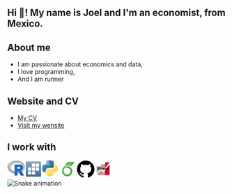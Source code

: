 <h2 align="left"> Hi 👋! My name is Joel and I'm an economist, from Mexico. </h2>

## About me 
  - I am passionate about economics and data,
  - I love programming,
  - And I am runner

## Website and CV
- [My CV](https://joelcastillo.netlify.app/files/CV%20-%20Joel%20Castillo%20%28EN%29.pdf)
- [Visit my wensite](https://joelcastillo.netlify.app)
<!---
<div align="center">
  <img src="https://github-readme-stats.vercel.app/api?username=JoelCae&hide_title=false&hide_rank=false&show_icons=true&include_all_commits=true&count_private=true&disable_animations=false&theme=dracula&locale=en&hide_border=false" height="150" alt="stats graph"  />
  <img src="https://github-readme-stats.vercel.app/api/top-langs?username=JoelCae&locale=en&hide_title=false&layout=compact&card_width=320&langs_count=5&theme=dracula&hide_border=false" height="150" alt="languages graph"  />
</div>
-->

## I work with
<a href="https://www.r-project.org" target="_blank">
  <img align="left" title="R" alt="R" width="40px" src="./assets/Rlogo.png" />
</a>

<a href="https://www.stata.com" target="_blank">
  <img align="left" title="STATA" alt="STATA" width="40px" src="./assets/STATAlogo.png" />
</a>

<a href="https://www.python.org" target="_blank">
  <img align="left" title="Python" alt="Python" width="40px" src="./assets/Pythonlogo.svg" />
</a>

<a href="https://es.overleaf.com/project" target="_blank">
  <img align="left" title="Overleaf" alt="Overleaf" width="40px" src="./assets/overleaflogo.png" />
</a>

<a href="https://github.com" target="_blank">
  <img align="left" title="Github" alt="Github" width="40px" src="./assets/githublogo.png" />
</a>

<a href="https://www.eviews.com/home.html" target="_blank">
  <img align="left" title="EViews" alt="EViews" width="40px" src="./assets/EViewslogo.png" />
</a>



<br clear="both">

<img src="https://github.com/maurodesouza/profile-readme-generator/blob/main/public/assets/snake.svg" alt="Snake animation" />

###
